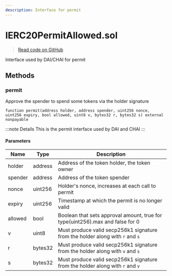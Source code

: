 ```yaml
---
description: Interface for permit
---
```


# IERC20PermitAllowed.sol
> [Read code on GitHub](https://github.com/primitivefinance/rmm-manager/blob/main/contracts/interfaces/external/IERC20PermitAllowed.sol)

Interface used by DAI/CHAI for permit



## Methods

### permit

Approve the spender to spend some tokens via the holder signature

```solidity title="Solidity"
function permit(address holder, address spender, uint256 nonce, uint256 expiry, bool allowed, uint8 v, bytes32 r, bytes32 s) external nonpayable
```


:::note Details
This is the permit interface used by DAI and CHAI
:::


#### Parameters

| Name | Type | Description |
|---|---|---|
| holder | address | Address of the token holder, the token owner |
| spender | address | Address of the token spender |
| nonce | uint256 | Holder&#39;s nonce, increases at each call to permit |
| expiry | uint256 | Timestamp at which the permit is no longer valid |
| allowed | bool | Boolean that sets approval amount, true for type(uint256).max and false for 0 |
| v | uint8 | Must produce valid secp256k1 signature from the holder along with `r` and `s` |
| r | bytes32 | Must produce valid secp256k1 signature from the holder along with `v` and `s` |
| s | bytes32 | Must produce valid secp256k1 signature from the holder along with `r` and `v` |




